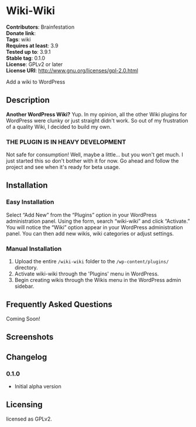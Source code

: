 # Wiki-Wiki
**Contributors**: Brainfestation  
**Donate link**:  
**Tags**: wiki  
**Requires at least**: 3.9  
**Tested up to**: 3.9.1  
**Stable tag**: 0.1.0  
**License**: GPLv2 or later  
**License URI**: http://www.gnu.org/licenses/gpl-2.0.html  

Add a wiki to WordPress

## Description

**Another WordPress Wiki?**
Yup. In my opinion, all the other Wiki plugins for WordPress were clunky or just straight didn't work. So out of my frustration of a quality Wiki, I decided to build my own.

### THE PLUGIN IS IN HEAVY DEVELOPMENT
Not safe for consumption! Well, maybe a little... but you won't get much. I just started this so don't bother with it for now. Go ahead and follow the project and see when it's ready for beta usage.

## Installation

### Easy Installation

Select “Add New” from the “Plugins” option in your WordPress administration panel.
Using the form, search “wiki-wiki” and click “Activate.”
You will notice the “Wiki” option appear in your WordPress administration panel.
You can then add new wikis, wiki categories or adjust settings.

### Manual Installation

1. Upload the entire `/wiki-wiki` folder to the `/wp-content/plugins/` directory.
1. Activate wiki-wiki through the 'Plugins' menu in WordPress.
1. Begin creating wikis through the Wikis menu in the WordPress admin sidebar.

## Frequently Asked Questions

Coming Soon!

## Screenshots


## Changelog

### 0.1.0

* Initial alpha version

## Licensing

licensed as GPLv2.